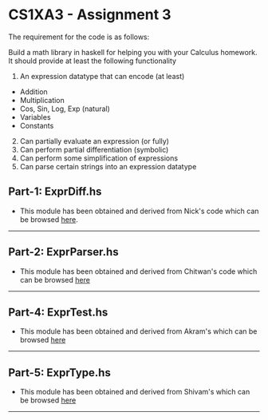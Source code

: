 CS1XA3 - Assignment 3
=====================

The requirement for the code is as follows:  

Build a math library in haskell for helping you with your Calculus homework. It should provide at least the following functionality

1. An expression datatype that can encode (at least)  
* Addition  
* Multiplication  
* Cos, Sin, Log, Exp (natural)  
* Variables  
* Constants  
2. Can partially evaluate an expression (or fully)  
3. Can perform partial differentiation (symbolic)  
4. Can perform some simplification of expressions  
5. Can parse certain strings into an expression datatype    

## Part-1: ExprDiff.hs

* This module has been obtained and derived from Nick's code which can be browsed [here](https://github.com/aksamitn/CS1XA3).  

---
## Part-2: ExprParser.hs

* This module has been obtained and derived from Chitwan's code which can be browsed [here](https://github.com/sharmac6/CS1XA3)  
  
---
## Part-4: ExprTest.hs

* This module has been obtained and derived from Akram's which can be browsed [here](https://github.com/elwazana/CS1XA3)  


---
## Part-5: ExprType.hs

* This module has been obtained and derived from Shivam's which can be browsed [here](https://github.com/TANEJS4/CS1XA3)  

---
